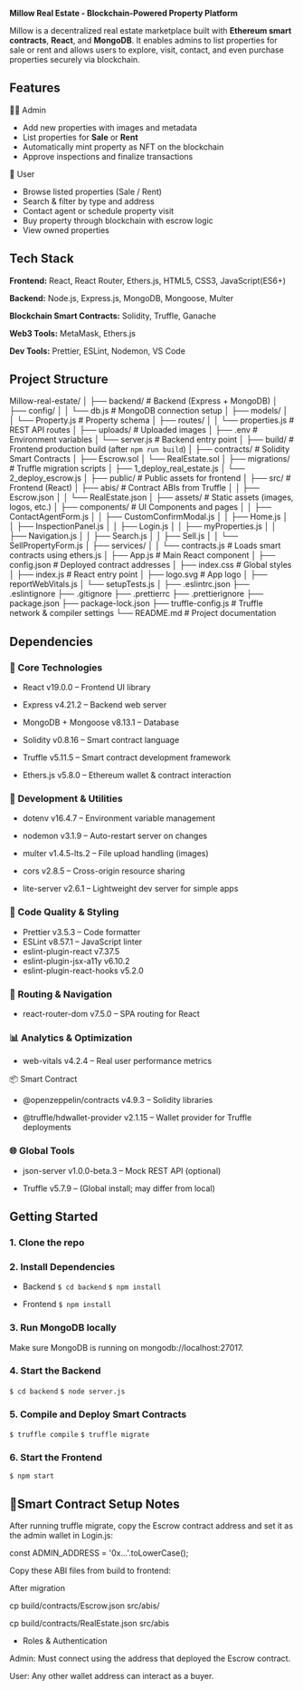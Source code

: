 
**Millow Real Estate - Blockchain-Powered Property Platform**

Millow is a decentralized real estate marketplace built with **Ethereum smart contracts**, **React**, and **MongoDB**. It enables admins to list properties for sale or rent and allows users to explore, visit, contact, and even purchase properties securely via blockchain.


## Features
🧑‍💼 Admin
- Add new properties with images and metadata
- List properties for **Sale** or **Rent**
- Automatically mint property as NFT on the   blockchain
- Approve inspections and finalize transactions

👥 User
- Browse listed properties (Sale / Rent)
- Search & filter by type and address
- Contact agent or schedule property visit
- Buy property through blockchain with escrow logic
- View owned properties
## Tech Stack

**Frontend:** React, React Router, Ethers.js, HTML5, CSS3, JavaScript(ES6+)

**Backend:** Node.js, Express.js, MongoDB, Mongoose, Multer 

**Blockchain Smart Contracts:** Solidity, Truffle, Ganache

**Web3 Tools:** MetaMask, Ethers.js

**Dev Tools:** Prettier, ESLint, Nodemon, VS Code

## Project Structure
Millow-real-estate/
│
├── backend/                     # Backend (Express + MongoDB)
│   ├── config/
│   │   └── db.js                # MongoDB connection setup
│   ├── models/
│   │   └── Property.js          # Property schema
│   ├── routes/
│   │   └── properties.js        # REST API routes
│   ├── uploads/                 # Uploaded images
│   ├── .env                     # Environment variables
│   └── server.js                # Backend entry point
│
├── build/                       # Frontend production build (after `npm run build`)
│
├── contracts/                   # Solidity Smart Contracts
│   ├── Escrow.sol
│   └── RealEstate.sol
│
├── migrations/                  # Truffle migration scripts
│   ├── 1_deploy_real_estate.js
│   └── 2_deploy_escrow.js
│
├── public/                      # Public assets for frontend
│
├── src/                         # Frontend (React)
│   ├── abis/                    # Contract ABIs from Truffle
│   │   ├── Escrow.json
│   │   └── RealEstate.json
│   ├── assets/                  # Static assets (images, logos, etc.)
│   ├── components/              # UI Components and pages
│   │   ├── ContactAgentForm.js
│   │   ├── CustomConfirmModal.js
│   │   ├── Home.js
│   │   ├── InspectionPanel.js
│   │   ├── Login.js
│   │   ├── myProperties.js
│   │   ├── Navigation.js
│   │   ├── Search.js
│   │   ├── Sell.js
│   │   └── SellPropertyForm.js
│   ├── services/
│   │   └── contracts.js         # Loads smart contracts using ethers.js
│   ├── App.js                   # Main React component
│   ├── config.json              # Deployed contract addresses
│   ├── index.css                # Global styles
│   ├── index.js                 # React entry point
│   ├── logo.svg                 # App logo
│   ├── reportWebVitals.js
│   └── setupTests.js
│
├── .eslintrc.json
├── .eslintignore
├── .gitignore
├── .prettierrc
├── .prettierignore
├── package.json
├── package-lock.json
├── truffle-config.js           # Truffle network & compiler settings
└── README.md                   # Project documentation

## Dependencies

### 🧱 Core Technologies
- React v19.0.0 – Frontend UI library
  
- Express v4.21.2 – Backend web server
  
- MongoDB + Mongoose v8.13.1 – Database
  
- Solidity v0.8.16 – Smart contract language
  
- Truffle v5.11.5 – Smart contract development framework
  
- Ethers.js v5.8.0 – Ethereum wallet & contract interaction 

### 🧰 Development & Utilities
- dotenv v16.4.7 – Environment variable management
  
- nodemon v3.1.9 – Auto-restart server on changes
  
- multer v1.4.5-lts.2 – File upload handling (images)
  
- cors v2.8.5 – Cross-origin resource sharing
  
- lite-server v2.6.1 – Lightweight dev server for simple apps

### 🎨 Code Quality & Styling
- Prettier v3.5.3 – Code formatter
- ESLint v8.57.1 – JavaScript linter
- eslint-plugin-react v7.37.5
- eslint-plugin-jsx-a11y v6.10.2
- eslint-plugin-react-hooks v5.2.0

### 🧭 Routing & Navigation
- react-router-dom v7.5.0 – SPA routing for React

### 📊 Analytics & Optimization
- web-vitals v4.2.4 – Real user performance metrics

📦 Smart Contract 
- @openzeppelin/contracts v4.9.3 – Solidity libraries
  
- @truffle/hdwallet-provider v2.1.15 – Wallet provider for Truffle deployments

### 🌐 Global Tools
- json-server v1.0.0-beta.3 – Mock REST API (optional)
  
- Truffle v5.7.9 – (Global install; may differ from local)


## Getting Started

### 1. Clone the repo

### 2. Install Dependencies
- Backend
`$ cd backend`
`$ npm install`

- Frontend
`$ npm install`

### 3. Run MongoDB locally
Make sure MongoDB is running on mongodb://localhost:27017.

### 4. Start the Backend
`$ cd backend`
`$ node server.js`

### 5. Compile and Deploy Smart Contracts
`$ truffle compile`
`$ truffle migrate`

### 6. Start the Frontend
`$ npm start`

## 🔐Smart Contract Setup Notes
After running truffle migrate, copy the Escrow contract address and set it as the admin wallet in Login.js:

const ADMIN_ADDRESS = '0x...'.toLowerCase();

Copy these ABI files from build to frontend:

After migration

cp build/contracts/Escrow.json src/abis/

cp build/contracts/RealEstate.json src/abis

- Roles & Authentication

Admin: Must connect using the address that deployed the Escrow contract.

User: Any other wallet address can interact as a buyer.

